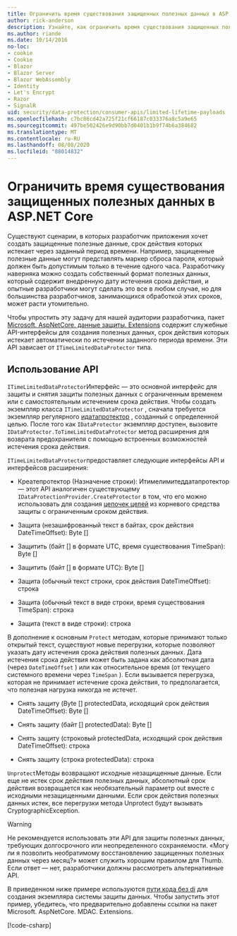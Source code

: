 ```yaml
---
title: Ограничить время существования защищенных полезных данных в ASP.NET Core
author: rick-anderson
description: Узнайте, как ограничить время существования защищенных полезных данных с помощью ASP.NET Core API-интерфейсов защиты данных.
ms.author: riande
ms.date: 10/14/2016
no-loc:
- cookie
- Cookie
- Blazor
- Blazor Server
- Blazor WebAssembly
- Identity
- Let's Encrypt
- Razor
- SignalR
uid: security/data-protection/consumer-apis/limited-lifetime-payloads
ms.openlocfilehash: c7bc86cd42a725f21cf66187c033376a8c5a9e65
ms.sourcegitcommit: 497be502426e9d90bb7d0401b1b9f74b6a384682
ms.translationtype: MT
ms.contentlocale: ru-RU
ms.lasthandoff: 08/08/2020
ms.locfileid: "88014832"
---
```

# <a name="limit-the-lifetime-of-protected-payloads-in-aspnet-core"></a>Ограничить время существования защищенных полезных данных в ASP.NET Core

Существуют сценарии, в которых разработчик приложения хочет создать защищенные полезные данные, срок действия которых истекает через заданный период времени. Например, защищенные полезные данные могут представлять маркер сброса пароля, который должен быть допустимым только в течение одного часа. Разработчику наверняка можно создать собственный формат полезных данных, который содержит внедренную дату истечения срока действия, и опытные разработчики могут сделать это все в любом случае, но для большинства разработчиков, занимающихся обработкой этих сроков, может расти утомительно.

Чтобы упростить эту задачу для нашей аудитории разработчика, пакет [Microsoft. AspNetCore. данные защиты. Extensions](https://www.nuget.org/packages/Microsoft.AspNetCore.DataProtection.Extensions/) содержит служебные API-интерфейсы для создания полезных данных, срок действия которых истекает автоматически по истечении заданного периода времени. Эти API зависает от `ITimeLimitedDataProtector` типа.

## <a name="api-usage"></a>Использование API

`ITimeLimitedDataProtector`Интерфейс — это основной интерфейс для защиты и снятия защиты полезных данных с ограниченным временем или с самостоятельным истечением срока действия. Чтобы создать экземпляр класса `ITimeLimitedDataProtector` , сначала требуется экземпляр регулярного [идатапротектор](xref:security/data-protection/consumer-apis/overview) , созданный с определенной целью. После того как `IDataProtector` экземпляр доступен, вызовите `IDataProtector.ToTimeLimitedDataProtector` метод расширения для возврата предохранителя с помощью встроенных возможностей истечения срока действия.

`ITimeLimitedDataProtector`предоставляет следующие интерфейсы API и интерфейсов расширения:

* Креатепротектор (Назначение строки): Итимелимитеддатапротектор — этот API аналогичен существующему `IDataProtectionProvider.CreateProtector` в том, что его можно использовать для создания [цепочек целей](xref:security/data-protection/consumer-apis/purpose-strings) из корневого средства защиты с ограниченным сроком действия.

* Защита (незашифрованный текст в байтах, срок действия DateTimeOffset): Byte []

* Защитить (байт [] в формате UTC, время существования TimeSpan): Byte []

* Защитить (байт [] в формате UTC): Byte []

* Защита (обычный текст строки, срок действия DateTimeOffset): строка

* Защита (обычный текст в виде строки, время существования TimeSpan): строка

* Защита (текст в виде строки): строка

В дополнение к основным `Protect` методам, которые принимают только открытый текст, существуют новые перегрузки, которые позволяют указать дату истечения срока действия полезных данных. Дата истечения срока действия может быть задана как абсолютная дата (через `DateTimeOffset` ) или как относительное время (от текущего системного времени через `TimeSpan` ). Если вызывается перегрузка, которая не принимает истечение срока действия, то предполагается, что полезная нагрузка никогда не истечет.

* Снять защиту (Byte [] protectedData, исходящий срок действия DateTimeOffset): Byte []

* Снять защиту (байт [] protectedData): Byte []

* Снять защиту (строковый protectedData, исходящий срок действия DateTimeOffset): строка

* Снять защиту (строка protectedData): строка

`Unprotect`Методы возвращают исходные незащищенные данные. Если еще не истек срок действия полезных данных, абсолютный срок действия возвращается как необязательный параметр out вместе с исходными незащищенными данными. Если срок действия полезных данных истек, все перегрузки метода Unprotect будут вызывать CryptographicException.

>[!WARNING]
> Не рекомендуется использовать эти API для защиты полезных данных, требующих долгосрочного или неопределенного сохраняемости. «Могу ли я позволить необратимому восстановлению защищенных полезных данных через месяц?» может служить хорошим правилом для Thumb. Если ответ — нет, разработчики должны рассмотреть альтернативные API.

В приведенном ниже примере используются [пути кода без di](xref:security/data-protection/configuration/non-di-scenarios) для создания экземпляра системы защиты данных. Чтобы запустить этот пример, убедитесь, что предварительно добавлены ссылки на пакет Microsoft. AspNetCore. MDAC. Extensions.

[!code-csharp[](limited-lifetime-payloads/samples/limitedlifetimepayloads.cs)]
